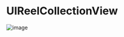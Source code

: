 # UIReelCollectionView


![image](https://www.hanmingjie.com/githubvideo/UIReelCollectionView.gif)


